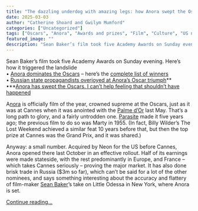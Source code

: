 ```yaml
---
title: "The dazzling underdog with amazing legs: how Anora swept the Oscars"
date: 2025-03-03
author: "Catherine Shoard and Gwilym Mumford"
categories: ["Uncategorized"]
tags: ["Oscars", "Anora", "Awards and prizes", "Film", "Culture", "US news", "Sean Baker", "Mikey Madison", "Cannes film festival"]
featured_image: ""
description: "Sean Baker’s film took five Academy Awards on Sunday evening. Here’s how it triggered the landslide• Anora dominates the Oscars – here’s the complete list of wi..."
---
```


Sean Baker’s film took five Academy Awards on Sunday evening. Here’s how it triggered the landslide  
• [Anora dominates the Oscars](https://www.theguardian.com/film/2025/mar/02/oscars-anora-picture-actress-mikey-madison-sean-baker) – here’s the [complete list of winners](https://www.theguardian.com/film/2025/mar/02/oscars-academy-awards-winners-live)  
• [Russian state propagandists overjoyed at Anora’s Oscar triumph](https://www.theguardian.com/film/2025/mar/03/anora-oscar-triumph-russian-state-propagandists-overjoyed)**  
•**[Anora has swept the Oscars. I can’t help feeling that shouldn’t have happened](https://www.theguardian.com/film/2025/mar/03/anora-sean-baker-oscars-best-picture)

A[nora](https://www.theguardian.com/film/2024/nov/03/anora-review-sean-baker-screwball-cinderella-tale-vaults-him-towards-greatness-mikey-madison) is officially film of the year, crowned supreme at the Oscars, just as it was at Cannes when it was anointed with the [Palme d’Or](https://www.theguardian.com/film/article/2024/may/25/anora-tale-of-a-stripper-who-marries-a-russian-oligarch-wins-palme-dor-at-cannes) last May. That’s a long path to glory, and a fairly untrodden one. [Parasite](https://www.theguardian.com/film/2020/feb/10/parasite-first-foreign-language-film-to-win-best-picture-oscar) made it five years ago; the previous film to do so was Marty in 1955. (In fact, Billy Wilder’s The Lost Weekend achieved a similar feat 10 years before that, but then the top prize at Cannes was the Grand Prix, and it was shared.)

Anyway: a small number. Acquired by Neon for the US before Cannes, Anora opened there last October in an effective rollout. Half of its earnings were made stateside, with the rest predominantly in Europe, and France – which takes Cannes seriously – proving the major market. It has also done brisk trade in Russia ($3m so far), which can’t be said for a lot of the other nominees, and says something interesting about the accuracy and flattery of film-maker [Sean Baker](https://www.theguardian.com/film/sean-baker)’s take on Little Odessa in New York, where Anora is set.

[Continue reading...](https://www.theguardian.com/film/2025/mar/03/oscars-2025-how-anora-won-best-picture)
